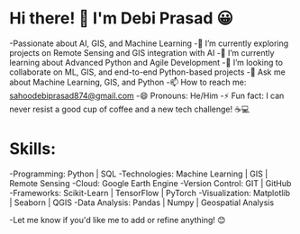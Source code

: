 # Hi there! 👋 I'm Debi Prasad 😀
-Passionate about AI, GIS, and Machine Learning
-🔭 I’m currently exploring projects on Remote Sensing and GIS integration with AI
-🌱 I’m currently learning about Advanced Python and Agile Development
-👯 I’m looking to collaborate on ML, GIS, and end-to-end Python-based projects
-💬 Ask me about Machine Learning, GIS, and Python
-📫 How to reach me: sahoodebiprasad874@gmail.com
-😄 Pronouns: He/Him
-⚡ Fun fact:  I can never resist a good cup of coffee and a new tech challenge! ☕💻

# Skills:
-Programming: Python | SQL
-Technologies: Machine Learning | GIS | Remote Sensing
-Cloud: Google Earth Engine
-Version Control: GIT | GitHub
-Frameworks: Scikit-Learn | TensorFlow | PyTorch
-Visualization: Matplotlib | Seaborn | QGIS
-Data Analysis: Pandas | Numpy | Geospatial Analysis

-Let me know if you'd like me to add or refine anything! 😊
